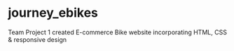 # journey_ebikes
Team Project 1 created E-commerce Bike website incorporating HTML, CSS &amp; responsive design
